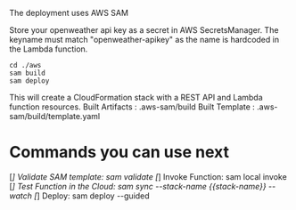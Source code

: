 The deployment uses AWS SAM

Store your openweather api key as a secret in AWS SecretsManager.
The keyname must match "openweather-apikey" as the name is hardcoded in the Lambda function.

```
cd ./aws
sam build
sam deploy
```

This will create a CloudFormation stack with a REST API and Lambda function resources.
Built Artifacts  : .aws-sam/build
Built Template   : .aws-sam/build/template.yaml

Commands you can use next
=========================
[*] Validate SAM template: sam validate
[*] Invoke Function: sam local invoke
[*] Test Function in the Cloud: sam sync --stack-name {{stack-name}} --watch
[*] Deploy: sam deploy --guided
